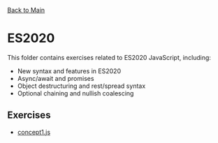 [Back to Main](../readme.md)

# ES2020

This folder contains exercises related to ES2020 JavaScript, including:

* New syntax and features in ES2020
* Async/await and promises
* Object destructuring and rest/spread syntax
* Optional chaining and nullish coalescing

## Exercises

* [concept1.js](concept1.js)
